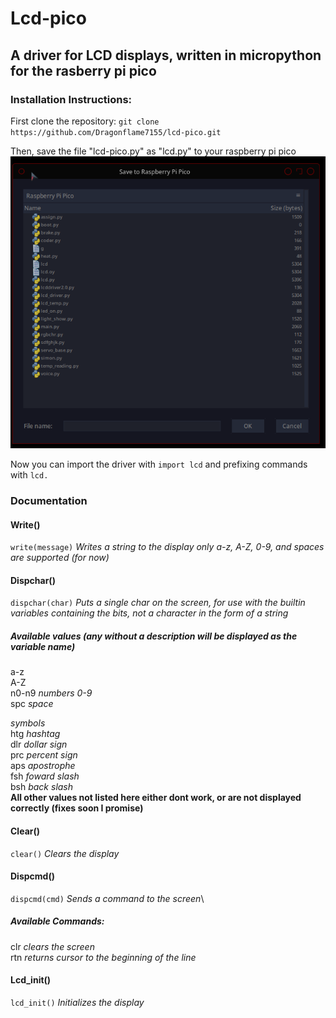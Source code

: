 # Lcd-pico
## A driver for LCD displays, written in micropython for the rasberry pi pico

### Installation Instructions:

First clone the repository:
`git clone https://github.com/Dragonflame7155/lcd-pico.git`

Then, save the file "lcd-pico.py" as "lcd.py" to your raspberry pi pico
![](Screenshot_20220527_162834.png)

Now you can import the driver with `import lcd` and prefixing commands with `lcd.`

### Documentation
#### Write()
`write(message)` *Writes a string to the display only a-z, A-Z, 0-9, and spaces are supported (for now)*

#### Dispchar()
`dispchar(char)` *Puts a single char on the screen, for use with the builtin variables containing the bits, not a character in the form of a string*
##### Available values (any without a description will be displayed as the variable name)
a-z\
A-Z\
n0-n9 *numbers 0-9*\
spc *space*

*symbols*\
htg *hashtag*\
dlr *dollar sign*\
prc *percent sign*\
aps *apostrophe*\
fsh *foward slash*\
bsh *back slash*\
**All other values not listed here either dont work, or are not displayed correctly (fixes soon I promise)**

#### Clear()
`clear()` *Clears the display*

#### Dispcmd()
`dispcmd(cmd)` *Sends a command to the screen*\
##### Available Commands:
clr *clears the screen*\
rtn *returns cursor to the beginning of the line*

#### Lcd_init()
`lcd_init()` *Initializes the display*
